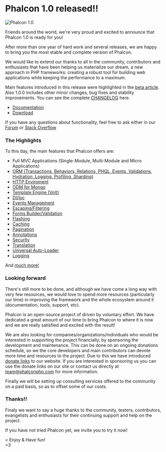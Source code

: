 <!--
slug: phalcon-1-0-released
date: Thu Mar 21 2013 11:36:00 GMT-0400 (EDT)
tags: php, mvc, frameworks
title: Phalcon 1.0 released!!
id: 45916328008
link: http://blog.phalconphp.com/post/45916328008/phalcon-1-0-released
raw: {"blog_name":"phalconphp","id":45916328008,"post_url":"http://blog.phalconphp.com/post/45916328008/phalcon-1-0-released","slug":"phalcon-1-0-released","type":"text","date":"2013-03-21 15:36:00 GMT","timestamp":1363880160,"state":"published","format":"html","reblog_key":"44CszV6e","tags":["php","mvc","frameworks"],"short_url":"http://tmblr.co/Z6Pumvgmqv18","highlighted":[],"note_count":4,"title":"Phalcon 1.0 released!!","body":"<div><img alt=\"Phalcon 1.0\" src=\"http://static.phalconphp.com/blog/img/phalcon-php-logo.png\"/></div>\n<p>Friends around the world, we&rsquo;re very proud and excited to announce that Phalcon 1.0 is ready for you!</p>\n<p>After more than one year of hard work and several releases, we are happy to bring you the most stable and complete version of Phalcon.</p>\n<p>We would like to extend our thanks to all in the community, contributors and enthusiasts that have been helping us materialize our dream, a new approach in PHP frameworks: creating a robust tool for building web applications while keeping the performance to a maximum.</p>\n<p>Main features introduced in this release were highlighted in the <a href=\"http://blog.phalconphp.com/post/44715359754/phalcon-1-0-0-beta-released\">beta article</a>. Also 1.0.0 includes other minor changes, bug fixes and stability improvements. You can see the complete <a href=\"https://github.com/phalcon/cphalcon/blob/1.0.0/CHANGELOG\">CHANGELOG</a> here.</p>\n<ul><li><a href=\"https://docs.phalconphp.com/en/latest/\">Documentation</a></li>\n<li><a href=\"https://phalconphp.com/download\">Download</a></li>\n</ul><p>If you have any questions about functionality, feel free to ask either in our <a href=\"https://forum.phalconphp.com\">Forum</a> or <a href=\"http://stackoverflow.com/questions/tagged/phalcon\">Stack Overflow</a></p>\n<h3>The Highlights</h3>\n<p>To this day, the main features that Phalcon offers are:</p>\n<ul><li>Full MVC Applications (Single-Module, Multi-Module and Micro Applications)</li>\n<li><a href=\"https://docs.phalconphp.com/en/latest/reference/models.html\">ORM (Transactions, Behaviors, Relations, PHQL, Events, Validations, Hydration, Logging, Profiling, Sharding)</a></li>\n<li><a href=\"https://docs.phalconphp.com/en/latest/reference/response.html\">HTTP Enviroment</a></li>\n<li><a href=\"https://docs.phalconphp.com/en/latest/reference/odm.html\">ODM for Mongo</a></li>\n<li><a href=\"https://docs.phalconphp.com/en/latest/reference/volt.html\">Template Engine (Volt)</a></li>\n<li><a href=\"https://docs.phalconphp.com/en/latest/reference/di.html\">DI/Ioc</a></li>\n<li><a href=\"https://docs.phalconphp.com/en/latest/reference/events.html\">Events Management</a></li>\n<li><a href=\"https://docs.phalconphp.com/en/latest/reference/escaper.html\">Escaping/Filtering</a></li>\n<li><a href=\"https://docs.phalconphp.com/en/latest/reference/forms.html\">Forms Builder/Validation</a></li>\n<li><a href=\"https://docs.phalconphp.com/en/latest/reference/flash.html\">Flashing</a></li>\n<li><a href=\"https://docs.phalconphp.com/en/latest/reference/cache.html\">Caching</a></li>\n<li><a href=\"https://docs.phalconphp.com/en/latest/reference/pagination.html\">Pagination</a></li>\n<li><a href=\"https://docs.phalconphp.com/en/latest/reference/annotations.html\">Annotations</a></li>\n<li><a href=\"https://docs.phalconphp.com/en/latest/reference/security.html\">Security</a></li>\n<li><a href=\"https://docs.phalconphp.com/en/latest/reference/translate.html\">Translation</a></li>\n<li><a href=\"https://docs.phalconphp.com/en/latest/reference/loader.html\">Universal Auto-Loader</a></li>\n<li><a href=\"https://docs.phalconphp.com/en/latest/reference/logging.html\">Logging</a></li>\n</ul><p>And <a href=\"https://docs.phalconphp.com/en/latest/index.html\">much more!</a></p>\n<h3>Looking forward</h3>\n<p>There&rsquo;s still more to be done, and although we have come a long way with very few resources, we would love to spend more resources (particularly our time) in improving the framework and the whole ecosystem around it (documentation, tools, support, etc).</p>\n<p>Phalcon is an open-source project of driven by voluntary effort. We have dedicated a great amount of our time to bring Phalcon to where it is now and we are really satisfied and excited with the result!</p>\n<p>We are also looking for companies/organizations/individuals who would be interested in supporting the project financially, by sponsoring the development and maintenance. This can be done on an ongoing donations schedule, so we the core developers and main contributors can devote more time and resources to the project. Due to this we have introduced <a href=\"https://phalconphp.com\">donate links</a> to our website. If you are interested in sponsoring us you can use the donate links on our site or contact us directly at <a href=\"denied:denied:denied:denied:mail:team@phalconphp.com\">team@phalconphp.com</a> for more information.</p>\n<p>Finally we will be setting up consulting services offered to the community on a paid basis, so as to offset some of our costs.</p>\n<h3>Thanks!!</h3>\n<p>Finaly we want to say a huge thanks to the community, testers, contributors, evangelists and enthusiasts for their continuing support and help on the project.</p>\n<p>If you have not tried Phalcon yet, we invite you to try it now!</p>\n<p>&lt; Enjoy &amp; Have fun!<br/>&gt;3</p>","reblog":{"tree_html":"","comment":"<div><img alt=\"Phalcon 1.0\" src=\"http://static.phalconphp.com/blog/img/phalcon-php-logo.png\"></div>\n<p>Friends around the world, we&rsquo;re very proud and excited to announce that Phalcon 1.0 is ready for you!</p>\n<p>After more than one year of hard work and several releases, we are happy to bring you the most stable and complete version of Phalcon.</p>\n<p>We would like to extend our thanks to all in the community, contributors and enthusiasts that have been helping us materialize our dream, a new approach in PHP frameworks: creating a robust tool for building web applications while keeping the performance to a maximum.</p>\n<p>Main features introduced in this release were highlighted in the <a href=\"http://blog.phalconphp.com/post/44715359754/phalcon-1-0-0-beta-released\">beta article</a>. Also 1.0.0 includes other minor changes, bug fixes and stability improvements. You can see the complete <a href=\"https://github.com/phalcon/cphalcon/blob/1.0.0/CHANGELOG\">CHANGELOG</a> here.</p>\n<ul><li><a href=\"https://docs.phalconphp.com/en/latest/\">Documentation</a></li>\n<li><a href=\"https://phalconphp.com/download\">Download</a></li>\n</ul><p>If you have any questions about functionality, feel free to ask either in our <a href=\"https://forum.phalconphp.com\">Forum</a> or <a href=\"http://stackoverflow.com/questions/tagged/phalcon\">Stack Overflow</a></p>\n<h3>The Highlights</h3>\n<p>To this day, the main features that Phalcon offers are:</p>\n<ul><li>Full MVC Applications (Single-Module, Multi-Module and Micro Applications)</li>\n<li><a href=\"https://docs.phalconphp.com/en/latest/reference/models.html\">ORM (Transactions, Behaviors, Relations, PHQL, Events, Validations, Hydration, Logging, Profiling, Sharding)</a></li>\n<li><a href=\"https://docs.phalconphp.com/en/latest/reference/response.html\">HTTP Enviroment</a></li>\n<li><a href=\"https://docs.phalconphp.com/en/latest/reference/odm.html\">ODM for Mongo</a></li>\n<li><a href=\"https://docs.phalconphp.com/en/latest/reference/volt.html\">Template Engine (Volt)</a></li>\n<li><a href=\"https://docs.phalconphp.com/en/latest/reference/di.html\">DI/Ioc</a></li>\n<li><a href=\"https://docs.phalconphp.com/en/latest/reference/events.html\">Events Management</a></li>\n<li><a href=\"https://docs.phalconphp.com/en/latest/reference/escaper.html\">Escaping/Filtering</a></li>\n<li><a href=\"https://docs.phalconphp.com/en/latest/reference/forms.html\">Forms Builder/Validation</a></li>\n<li><a href=\"https://docs.phalconphp.com/en/latest/reference/flash.html\">Flashing</a></li>\n<li><a href=\"https://docs.phalconphp.com/en/latest/reference/cache.html\">Caching</a></li>\n<li><a href=\"https://docs.phalconphp.com/en/latest/reference/pagination.html\">Pagination</a></li>\n<li><a href=\"https://docs.phalconphp.com/en/latest/reference/annotations.html\">Annotations</a></li>\n<li><a href=\"https://docs.phalconphp.com/en/latest/reference/security.html\">Security</a></li>\n<li><a href=\"https://docs.phalconphp.com/en/latest/reference/translate.html\">Translation</a></li>\n<li><a href=\"https://docs.phalconphp.com/en/latest/reference/loader.html\">Universal Auto-Loader</a></li>\n<li><a href=\"https://docs.phalconphp.com/en/latest/reference/logging.html\">Logging</a></li>\n</ul><p>And <a href=\"https://docs.phalconphp.com/en/latest/index.html\">much more!</a></p>\n<h3>Looking forward</h3>\n<p>There&rsquo;s still more to be done, and although we have come a long way with very few resources, we would love to spend more resources (particularly our time) in improving the framework and the whole ecosystem around it (documentation, tools, support, etc).</p>\n<p>Phalcon is an open-source project of driven by voluntary effort. We have dedicated a great amount of our time to bring Phalcon to where it is now and we are really satisfied and excited with the result!</p>\n<p>We are also looking for companies/organizations/individuals who would be interested in supporting the project financially, by sponsoring the development and maintenance. This can be done on an ongoing donations schedule, so we the core developers and main contributors can devote more time and resources to the project. Due to this we have introduced <a href=\"https://phalconphp.com\">donate links</a> to our website. If you are interested in sponsoring us you can use the donate links on our site or contact us directly at <a href=\"denied:denied:denied:denied:mail:team@phalconphp.com\">team@phalconphp.com</a> for more information.</p>\n<p>Finally we will be setting up consulting services offered to the community on a paid basis, so as to offset some of our costs.</p>\n<h3>Thanks!!</h3>\n<p>Finaly we want to say a huge thanks to the community, testers, contributors, evangelists and enthusiasts for their continuing support and help on the project.</p>\n<p>If you have not tried Phalcon yet, we invite you to try it now!</p>\n<p>&lt; Enjoy &amp; Have fun!<br>&gt;3</p>"},"trail":[{"blog":{"name":"phalconphp","theme":{"header_full_width":1117,"header_full_height":426,"header_focus_width":758,"header_focus_height":426,"avatar_shape":"square","background_color":"#FAFAFA","body_font":"Helvetica Neue","header_bounds":"0,937,426,179","header_image":"http://static.tumblr.com/be2b0380984b972b47699d457f4c0ffb/ivjir8a/815nn0qo7/tumblr_static_28z87js742xwowwo0kco04ogs.jpg","header_image_focused":"http://static.tumblr.com/be2b0380984b972b47699d457f4c0ffb/ivjir8a/laHnn0qo9/tumblr_static_tumblr_static_28z87js742xwowwo0kco04ogs_focused_v3.jpg","header_image_scaled":"http://static.tumblr.com/be2b0380984b972b47699d457f4c0ffb/ivjir8a/815nn0qo7/tumblr_static_28z87js742xwowwo0kco04ogs_2048_v2.jpg","header_stretch":true,"link_color":"#529ECC","show_avatar":true,"show_description":true,"show_header_image":true,"show_title":true,"title_color":"#444444","title_font":"Gibson","title_font_weight":"bold"}},"post":{"id":"45916328008"},"content":"<div><img alt=\"Phalcon 1.0\" src=\"http://static.phalconphp.com/blog/img/phalcon-php-logo.png\"></div>\n<p>Friends around the world, we're very proud and excited to announce that Phalcon 1.0 is ready for you!</p>\n<p>After more than one year of hard work and several releases, we are happy to bring you the most stable and complete version of Phalcon.</p>\n<p>We would like to extend our thanks to all in the community, contributors and enthusiasts that have been helping us materialize our dream, a new approach in PHP frameworks: creating a robust tool for building web applications while keeping the performance to a maximum.</p>\n<p>Main features introduced in this release were highlighted in the <a href=\"http://blog.phalconphp.com/post/44715359754/phalcon-1-0-0-beta-released\">beta article</a>. Also 1.0.0 includes other minor changes, bug fixes and stability improvements. You can see the complete <a href=\"https://github.com/phalcon/cphalcon/blob/1.0.0/CHANGELOG\">CHANGELOG</a> here.</p>\n<ul><li><a href=\"https://docs.phalconphp.com/en/latest/\">Documentation</a></li>\n<li><a href=\"https://phalconphp.com/download\">Download</a></li>\n</ul><p>If you have any questions about functionality, feel free to ask either in our <a href=\"https://forum.phalconphp.com\">Forum</a> or <a href=\"http://stackoverflow.com/questions/tagged/phalcon\">Stack Overflow</a></p>\n<h3>The Highlights</h3>\n<p>To this day, the main features that Phalcon offers are:</p>\n<ul><li>Full MVC Applications (Single-Module, Multi-Module and Micro Applications)</li>\n<li><a href=\"https://docs.phalconphp.com/en/latest/reference/models.html\">ORM (Transactions, Behaviors, Relations, PHQL, Events, Validations, Hydration, Logging, Profiling, Sharding)</a></li>\n<li><a href=\"https://docs.phalconphp.com/en/latest/reference/response.html\">HTTP Enviroment</a></li>\n<li><a href=\"https://docs.phalconphp.com/en/latest/reference/odm.html\">ODM for Mongo</a></li>\n<li><a href=\"https://docs.phalconphp.com/en/latest/reference/volt.html\">Template Engine (Volt)</a></li>\n<li><a href=\"https://docs.phalconphp.com/en/latest/reference/di.html\">DI/Ioc</a></li>\n<li><a href=\"https://docs.phalconphp.com/en/latest/reference/events.html\">Events Management</a></li>\n<li><a href=\"https://docs.phalconphp.com/en/latest/reference/escaper.html\">Escaping/Filtering</a></li>\n<li><a href=\"https://docs.phalconphp.com/en/latest/reference/forms.html\">Forms Builder/Validation</a></li>\n<li><a href=\"https://docs.phalconphp.com/en/latest/reference/flash.html\">Flashing</a></li>\n<li><a href=\"https://docs.phalconphp.com/en/latest/reference/cache.html\">Caching</a></li>\n<li><a href=\"https://docs.phalconphp.com/en/latest/reference/pagination.html\">Pagination</a></li>\n<li><a href=\"https://docs.phalconphp.com/en/latest/reference/annotations.html\">Annotations</a></li>\n<li><a href=\"https://docs.phalconphp.com/en/latest/reference/security.html\">Security</a></li>\n<li><a href=\"https://docs.phalconphp.com/en/latest/reference/translate.html\">Translation</a></li>\n<li><a href=\"https://docs.phalconphp.com/en/latest/reference/loader.html\">Universal Auto-Loader</a></li>\n<li><a href=\"https://docs.phalconphp.com/en/latest/reference/logging.html\">Logging</a></li>\n</ul><p>And <a href=\"https://docs.phalconphp.com/en/latest/index.html\">much more!</a></p>\n<h3>Looking forward</h3>\n<p>There's still more to be done, and although we have come a long way with very few resources, we would love to spend more resources (particularly our time) in improving the framework and the whole ecosystem around it (documentation, tools, support, etc).</p>\n<p>Phalcon is an open-source project of driven by voluntary effort. We have dedicated a great amount of our time to bring Phalcon to where it is now and we are really satisfied and excited with the result!</p>\n<p>We are also looking for companies/organizations/individuals who would be interested in supporting the project financially, by sponsoring the development and maintenance. This can be done on an ongoing donations schedule, so we the core developers and main contributors can devote more time and resources to the project. Due to this we have introduced <a href=\"https://phalconphp.com\">donate links</a> to our website. If you are interested in sponsoring us you can use the donate links on our site or contact us directly at <a href=\"denied:denied:denied:denied:mail:team@phalconphp.com\">team@phalconphp.com</a> for more information.</p>\n<p>Finally we will be setting up consulting services offered to the community on a paid basis, so as to offset some of our costs.</p>\n<h3>Thanks!!</h3>\n<p>Finaly we want to say a huge thanks to the community, testers, contributors, evangelists and enthusiasts for their continuing support and help on the project.</p>\n<p>If you have not tried Phalcon yet, we invite you to try it now!</p>\n<p>< Enjoy & Have fun!<br>>3</p>","content_raw":"<div><img alt=\"Phalcon 1.0\" src=\"http://static.phalconphp.com/blog/img/phalcon-php-logo.png\"></div>\r\n<p>Friends around the world, we're very proud and excited to announce that Phalcon 1.0 is ready for you!</p>\r\n<p>After more than one year of hard work and several releases, we are happy to bring you the most stable and complete version of Phalcon.</p>\r\n<p>We would like to extend our thanks to all in the community, contributors and enthusiasts that have been helping us materialize our dream, a new approach in PHP frameworks: creating a robust tool for building web applications while keeping the performance to a maximum.</p>\r\n<p>Main features introduced in this release were highlighted in the <a href=\"http://blog.phalconphp.com/post/44715359754/phalcon-1-0-0-beta-released\">beta article</a>. Also 1.0.0 includes other minor changes, bug fixes and stability improvements. You can see the complete <a href=\"https://github.com/phalcon/cphalcon/blob/1.0.0/CHANGELOG\">CHANGELOG</a> here.</p>\r\n<ul><li><a href=\"https://docs.phalconphp.com/en/latest/\">Documentation</a></li>\r\n<li><a href=\"https://phalconphp.com/download\">Download</a></li>\r\n</ul><p>If you have any questions about functionality, feel free to ask either in our <a href=\"https://forum.phalconphp.com\">Forum</a> or <a href=\"http://stackoverflow.com/questions/tagged/phalcon\">Stack Overflow</a></p>\r\n<h3>The Highlights</h3>\r\n<p>To this day, the main features that Phalcon offers are:</p>\r\n<ul><li>Full MVC Applications (Single-Module, Multi-Module and Micro Applications)</li>\r\n<li><a href=\"https://docs.phalconphp.com/en/latest/reference/models.html\">ORM (Transactions, Behaviors, Relations, PHQL, Events, Validations, Hydration, Logging, Profiling, Sharding)</a></li>\r\n<li><a href=\"https://docs.phalconphp.com/en/latest/reference/response.html\">HTTP Enviroment</a></li>\r\n<li><a href=\"https://docs.phalconphp.com/en/latest/reference/odm.html\">ODM for Mongo</a></li>\r\n<li><a href=\"https://docs.phalconphp.com/en/latest/reference/volt.html\">Template Engine (Volt)</a></li>\r\n<li><a href=\"https://docs.phalconphp.com/en/latest/reference/di.html\">DI/Ioc</a></li>\r\n<li><a href=\"https://docs.phalconphp.com/en/latest/reference/events.html\">Events Management</a></li>\r\n<li><a href=\"https://docs.phalconphp.com/en/latest/reference/escaper.html\">Escaping/Filtering</a></li>\r\n<li><a href=\"https://docs.phalconphp.com/en/latest/reference/forms.html\">Forms Builder/Validation</a></li>\r\n<li><a href=\"https://docs.phalconphp.com/en/latest/reference/flash.html\">Flashing</a></li>\r\n<li><a href=\"https://docs.phalconphp.com/en/latest/reference/cache.html\">Caching</a></li>\r\n<li><a href=\"https://docs.phalconphp.com/en/latest/reference/pagination.html\">Pagination</a></li>\r\n<li><a href=\"https://docs.phalconphp.com/en/latest/reference/annotations.html\">Annotations</a></li>\r\n<li><a href=\"https://docs.phalconphp.com/en/latest/reference/security.html\">Security</a></li>\r\n<li><a href=\"https://docs.phalconphp.com/en/latest/reference/translate.html\">Translation</a></li>\r\n<li><a href=\"https://docs.phalconphp.com/en/latest/reference/loader.html\">Universal Auto-Loader</a></li>\r\n<li><a href=\"https://docs.phalconphp.com/en/latest/reference/logging.html\">Logging</a></li>\r\n</ul><p>And <a href=\"https://docs.phalconphp.com/en/latest/index.html\">much more!</a></p>\r\n<h3>Looking forward</h3>\r\n<p>There's still more to be done, and although we have come a long way with very few resources, we would love to spend more resources (particularly our time) in improving the framework and the whole ecosystem around it (documentation, tools, support, etc).</p>\r\n<p>Phalcon is an open-source project of driven by voluntary effort. We have dedicated a great amount of our time to bring Phalcon to where it is now and we are really satisfied and excited with the result!</p>\r\n<p>We are also looking for companies/organizations/individuals who would be interested in supporting the project financially, by sponsoring the development and maintenance. This can be done on an ongoing donations schedule, so we the core developers and main contributors can devote more time and resources to the project. Due to this we have introduced <a href=\"https://phalconphp.com\">donate links</a> to our website. If you are interested in sponsoring us you can use the donate links on our site or contact us directly at <a href=\"denied:denied:denied:denied:mail:team@phalconphp.com\">team@phalconphp.com</a> for more information.</p>\r\n<p>Finally we will be setting up consulting services offered to the community on a paid basis, so as to offset some of our costs.</p>\r\n<h3>Thanks!!</h3>\r\n<p>Finaly we want to say a huge thanks to the community, testers, contributors, evangelists and enthusiasts for their continuing support and help on the project.</p>\r\n<p>If you have not tried Phalcon yet, we invite you to try it now!</p>\r\n<p>&lt; Enjoy &amp; Have fun!<br>&gt;3</p>","is_current_item":true,"is_root_item":true}]}
publish: 2013-03-021
-->


Phalcon 1.0 released!!
======================

![Phalcon
1.0](http://static.phalconphp.com/blog/img/phalcon-php-logo.png)

Friends around the world, we're very proud and excited to announce that
Phalcon 1.0 is ready for you!

After more than one year of hard work and several releases, we are happy
to bring you the most stable and complete version of Phalcon.

We would like to extend our thanks to all in the community, contributors
and enthusiasts that have been helping us materialize our dream, a new
approach in PHP frameworks: creating a robust tool for building web
applications while keeping the performance to a maximum.

Main features introduced in this release were highlighted in the [beta
article](http://blog.phalconphp.com/post/44715359754/phalcon-1-0-0-beta-released).
Also 1.0.0 includes other minor changes, bug fixes and stability
improvements. You can see the complete
[CHANGELOG](https://github.com/phalcon/cphalcon/blob/1.0.0/CHANGELOG)
here.

-   [Documentation](https://docs.phalconphp.com/en/latest/)
-   [Download](https://phalconphp.com/download)

If you have any questions about functionality, feel free to ask either
in our [Forum](https://forum.phalconphp.com) or [Stack
Overflow](http://stackoverflow.com/questions/tagged/phalcon)

### The Highlights

To this day, the main features that Phalcon offers are:

-   Full MVC Applications (Single-Module, Multi-Module and Micro
    Applications)
-   [ORM (Transactions, Behaviors, Relations, PHQL, Events, Validations,
    Hydration, Logging, Profiling,
    Sharding)](https://docs.phalconphp.com/en/latest/reference/models.html)
-   [HTTP
    Enviroment](https://docs.phalconphp.com/en/latest/reference/response.html)
-   [ODM for
    Mongo](https://docs.phalconphp.com/en/latest/reference/odm.html)
-   [Template Engine
    (Volt)](https://docs.phalconphp.com/en/latest/reference/volt.html)
-   [DI/Ioc](https://docs.phalconphp.com/en/latest/reference/di.html)
-   [Events
    Management](https://docs.phalconphp.com/en/latest/reference/events.html)
-   [Escaping/Filtering](https://docs.phalconphp.com/en/latest/reference/escaper.html)
-   [Forms
    Builder/Validation](https://docs.phalconphp.com/en/latest/reference/forms.html)
-   [Flashing](https://docs.phalconphp.com/en/latest/reference/flash.html)
-   [Caching](https://docs.phalconphp.com/en/latest/reference/cache.html)
-   [Pagination](https://docs.phalconphp.com/en/latest/reference/pagination.html)
-   [Annotations](https://docs.phalconphp.com/en/latest/reference/annotations.html)
-   [Security](https://docs.phalconphp.com/en/latest/reference/security.html)
-   [Translation](https://docs.phalconphp.com/en/latest/reference/translate.html)
-   [Universal
    Auto-Loader](https://docs.phalconphp.com/en/latest/reference/loader.html)
-   [Logging](https://docs.phalconphp.com/en/latest/reference/logging.html)

And [much more!](https://docs.phalconphp.com/en/latest/index.html)

### Looking forward

There's still more to be done, and although we have come a long way with
very few resources, we would love to spend more resources (particularly
our time) in improving the framework and the whole ecosystem around it
(documentation, tools, support, etc).

Phalcon is an open-source project of driven by voluntary effort. We have
dedicated a great amount of our time to bring Phalcon to where it is now
and we are really satisfied and excited with the result!

We are also looking for companies/organizations/individuals who would be
interested in supporting the project financially, by sponsoring the
development and maintenance. This can be done on an ongoing donations
schedule, so we the core developers and main contributors can devote
more time and resources to the project. Due to this we have introduced
[donate links](https://phalconphp.com) to our website. If you are
interested in sponsoring us you can use the donate links on our site or
contact us directly at
[team@phalconphp.com](denied:denied:denied:denied:mail:team@phalconphp.com)
for more information.

Finally we will be setting up consulting services offered to the
community on a paid basis, so as to offset some of our costs.

### Thanks!!

Finaly we want to say a huge thanks to the community, testers,
contributors, evangelists and enthusiasts for their continuing support
and help on the project.

If you have not tried Phalcon yet, we invite you to try it now!

\< Enjoy & Have fun!\
\>3


